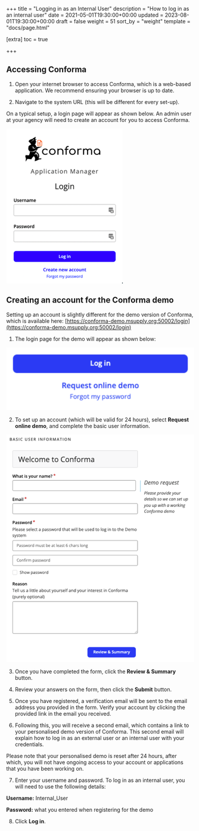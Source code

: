 +++
title = "Logging in as an Internal User"
description = "How to log in as an internal user"
date = 2021-05-01T19:30:00+00:00
updated = 2023-08-01T19:30:00+00:00
draft = false
weight = 51
sort_by = "weight"
template = "docs/page.html"

[extra]
toc = true

+++

## Accessing Conforma
1. Open your internet browser to access Conforma, which is a web-based application. We recommend ensuring your browser is up to date.  

2. Navigate to the system URL (this will be different for every set-up).

<div class="tip">
On a typical setup, a login page will appear as shown below. An admin user at your agency will need to create an account for you to access Conforma.
</div> 

![login](/docs/about/demo/login.png)

## Creating an account for the Conforma demo

Setting up an account is slightly different for the demo version of Conforma, which is available here: [https://conforma-demo.msupply.org:50002/login](https://conforma-demo.msupply.org:50002/login)

1. The login page for the demo will appear as shown below:

![login](/docs/about/demo/demologin.png)

2. To set up an account (which will be valid for 24 hours), select <b>Request online demo</b>, and complete the basic user information.

![user info](/docs/about/demo/demologin2.png)

3. Once you have completed the form, click the <b>Review & Summary</b> button.

4. Review your answers on the form, then click the <b>Submit</b> button.

5. Once you have registered, a verification email will be sent to the email address you provided in the form. Verify your account by clicking the provided link in the email you received.

6. Following this, you will receive a second email, which contains a link to your personalised demo version of Conforma. This second email will explain how to log in as an external user or an internal user with your credentials.

<div class="tip">
Please note that your personalised demo is reset after 24 hours, after which, you will not have ongoing access to your account or applications that you have been working on.
</div> 

7. Enter your username and password. To log in as an internal user, you will need to use the following details:

<b>Username:</b> Internal_User

<b>Password:</b> what you entered when registering for the demo

8. Click <b>Log in</b>.
